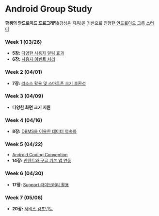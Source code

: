 # Android Group Study
**깡샘의 안드로이드 프로그래밍**(강성윤 지음)을 기반으로 진행한 [안드로이드 그룹 스터디](https://github.com/hotan486/android_study_)

### Week 1 (03/26)
- **5장:** [다양한 사용자 알림 효과](https://github.com/HwiChance/Android_Group_Study/blob/master/MarkdownFiles/Chapter5.md)
- **6장:** [사용자 이벤트 처리](https://github.com/HwiChance/Android_Group_Study/blob/master/MarkdownFiles/Chapter6.md)

### Week 2 (04/01)
- **7장:** [리소스 활용 및 스마트폰 크기 호환성](https://github.com/HwiChance/Android_Group_Study/blob/master/MarkdownFiles/Chapter7.md)

### Week 3 (04/09)
- **다양한 화면 크기 지원**

### Week 4 (04/16)
- **8장:** [DBMS을 이용한 데이터 영속화](https://github.com/HwiChance/Android_Group_Study/blob/master/MarkdownFiles/Chapter8.md)

### Week 5 (04/22)
- [Android Coding Convention](https://github.com/HwiChance/Android_Group_Study/blob/master/MarkdownFiles/CodingConvention.md)
- **14장:** [인텐트와 구글 기본 앱 연동](https://github.com/HwiChance/Android_Group_Study/blob/master/MarkdownFiles/Chapter14.md)

### Week 6 (04/30)
- **17장:** [Support 라이브러리 활용](https://github.com/HwiChance/Android_Group_Study/blob/master/MarkdownFiles/Chapter17.md)

### Week 7 (05/06)
- **20장:** [서비스 컴포넌트](https://github.com/HwiChance/Android_Group_Study/blob/master/MarkdownFiles/Chapter20.md)
